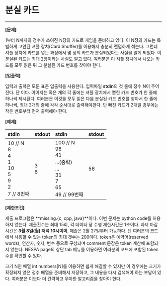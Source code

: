 # 분실 카드

---

**[문제]**  

1부터 N까지의 정수가 쓰여진 N장의 카드로 게임을 준비하고 있다. 이 N장의 카드는 특별하게 고안된 셔플 장치(Card Shuffer)를 이용해서 충분히 랜덤하게 섞는다. 그런데 셔플 장치에 카드를 넣는 과정에서 몇 장의 카드가 분실되었다는 사실을 알게 되었다. 이 분실된 카드는 최대 2장이라는 사실도 알고 있다. 여러분은 이 셔플 장치에서 나오는 카드를 모두 읽은 뒤 그 분실된 카드 번호를 찾아야 한다.

**[입출력]**  

입력과 출력은 모둔 표준 입출력을 사용한다. 입력파일 **stdin**의 첫 줄에 정수 N이 주어진다. 단   이다. 이어지는   혹은  개의 각 줄에는 셔플 장치에서 뽑힌 카드 번호가 한 줄에 하나씩 제시된다. 여러분은 이것을 모두 읽은 다음 분실된 카드 번호를 찾아서 한 줄에 하나씩, 최대 2개의 줄에 각각 순서대로 출력해야한다. 단 빠진 카드가 2개일 경우에는 작은 번호부터 먼저 출력해야 한다.

**[예제]**

| stdin                                                           | stdout | stdin                                                                             | stdout |
|:---------------------------------------------------------------|:------ |:----------------------------------------------------------------------------------|:------|
| 10 // N<br>8<br>4<br>1<br>10<br>5<br>9<br>2<br>7 // 8번째       | 3<br>6 | 100 // N<br>98<br>41<br>...(중략)<br>...<br>31<br>7<br>65<br>49 // 99번째          | 56     |       |        |



**[제한조건]** 

제출 프로그램은 **missing.{c, cpp, java}**이다. 이번 문제는 python code를 허용하지 않는다. 제출횟수는 최대 15회, 각 데이터 당 수행 제한시간은 1초이다. 과제 마감시간은 **3월 8일(월) 저녁 10시이며**, 제출은 2월 27일부터 가능하다. 단 여러분의 코드에서 사용할 수 있는 token의 최대 갯수는 200이다. token은 예약어(reserved words), 연산자, 숫자, 변수 등으로 구성되며 comment 문장은 token 계산에 포함되지 않는다. NESPA page의 상단 tab 메뉴를 이용하면 여러분의 코드에 포함된 token 수를 확인할 수 있다.

크기 N인 배열 int numbers[N]를 이용하면 쉽게 해결할 수 있지만 이 경우에는 크기가 확정되지 않은 정수 배열을 준비해서 저장하고, 그 내용을 다시 검색해야 하는 부담이 있다. 여러분은 이보다 더 간략하고 우아한 알고리즘을 찾아야 한다.